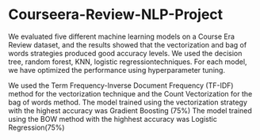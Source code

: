 # Courseera-Review-NLP-Project
We evaluated five different machine learning models on a Course Era Review dataset, and the results showed that the vectorization and bag of words strategies produced good accuracy levels. We used the decision tree, random forest, KNN, logistic regressiontechniques. For each model, we have optimized the performance using hyperparameter tuning.

We used the Term Frequency-Inverse Document Frequency (TF-IDF) method for the vectorization technique and the Count Vectorization for the bag of words method. The model trained using the vectorization strategy with the highest accuracy was Gradient Boosting (75%) The model trained using the BOW method with the highhest accuracy was Logistic Regression(75%)
